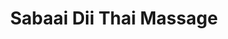 ---
title: "Sabaai Dii Thai Massage"
url: /ludwigshafen-am-rhein/sabaai-dii-thai-massage/
shop: Massage
---